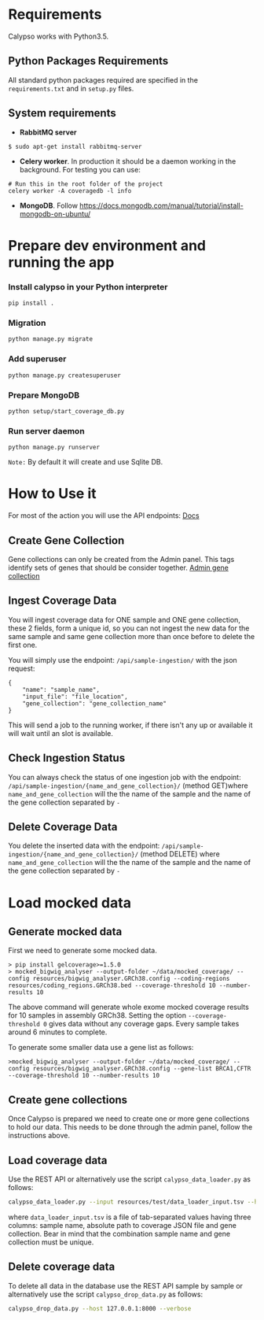 # Requirements

Calypso works with Python3.5.

## Python Packages Requirements

All standard python packages required are specified in
the `requirements.txt` and in `setup.py` files.

## System requirements

- **RabbitMQ server**
```
$ sudo apt-get install rabbitmq-server
```
- **Celery worker**. In production it should be a daemon working in the
background. For testing you can use:
```
# Run this in the root folder of the project
celery worker -A coveragedb -l info
```

- **MongoDB**. Follow https://docs.mongodb.com/manual/tutorial/install-mongodb-on-ubuntu/

# Prepare dev environment and running the app

### Install calypso in your Python interpreter
```
pip install .
```

### Migration
```
python manage.py migrate
```

### Add superuser
```
python manage.py createsuperuser
```

### Prepare MongoDB
```
python setup/start_coverage_db.py
```

### Run server daemon
```
python manage.py runserver
```

`Note:` By default it will create and use Sqlite DB.


# How to Use it

For most of the action you will use the API endpoints:
[Docs](http://127.0.0.1:8000/api/docs/)


## Create Gene Collection

Gene collections can only be created from the Admin panel. This tags
identify sets of genes that should be consider together.
[Admin gene collection](http://127.0.0.1:8000/admin/coveragedbingestion/genecollection/)

## Ingest Coverage Data

You will ingest coverage data for ONE sample and ONE gene collection,
these 2 fields, form a unique id, so you can not ingest the new data for
the same sample and same gene collection more than once before to delete
the first one.

You will simply use the endpoint: `/api/sample-ingestion/` with the
json request:

```
{
    "name": "sample_name",
    "input_file": "file_location",
    "gene_collection": "gene_collection_name"
}
```


This will send a job to the running worker, if there isn't any up or
available it will wait until an slot is available.

## Check Ingestion Status

You can always check the status of one ingestion job with the endpoint:
`/api/sample-ingestion/{name_and_gene_collection}/` (method GET)where
`name_and_gene_collection` will the the name of the sample and the name
of the gene collection separated by `-`

## Delete Coverage Data

You delete the inserted data with the endpoint:
`/api/sample-ingestion/{name_and_gene_collection}/` (method DELETE)
where `name_and_gene_collection` will the the name of the sample
 and the name of the gene collection separated by `-`
 
# Load mocked data

## Generate mocked data
First we need to generate some mocked data.
```
> pip install gelcoverage>=1.5.0
> mocked_bigwig_analyser --output-folder ~/data/mocked_coverage/ --config resources/bigwig_analyser.GRCh38.config --coding-regions resources/coding_regions.GRCh38.bed --coverage-threshold 10 --number-results 10
```

The above command will generate whole exome mocked coverage results for 10 samples in assembly GRCh38. Setting the option `--coverage-threshold 0` gives data without any coverage gaps. Every sample takes around 6 minutes to complete.

To generate some smaller data use a gene list as follows:
```
>mocked_bigwig_analyser --output-folder ~/data/mocked_coverage/ --config resources/bigwig_analyser.GRCh38.config --gene-list BRCA1,CFTR --coverage-threshold 10 --number-results 10
```

## Create gene collections
Once Calypso is prepared we need to create one or more gene collections to hold our data. This needs to be done through the admin panel, follow the instructions above.

## Load coverage data
Use the REST API or alternatively use the script `calypso_data_loader.py` as follows:
```bash
calypso_data_loader.py --input resources/test/data_loader_input.tsv --host 127.0.0.1:8000 --verbose
```

where `data_loader_input.tsv` is a file of tab-separated values having three columns: sample name, absolute path to coverage JSON file and gene collection. Bear in mind that the combination sample name and gene collection must be unique.

## Delete coverage data
To delete all data in the database use the REST API sample by sample or alternatively use the script `calypso_drop_data.py` as follows:
```bash
calypso_drop_data.py --host 127.0.0.1:8000 --verbose
```